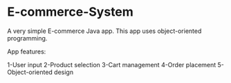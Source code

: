 # E-commerce-System
A very simple E-commerce Java app. This app uses object-oriented programming.

App features:

1-User input
2-Product selection
3-Cart management
4-Order placement
5-Object-oriented design
